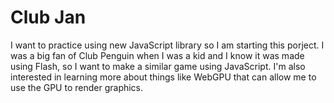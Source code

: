 # Club Jan #

I want to practice using new JavaScript library so I am starting this porject. I was a big fan of Club Penguin when I was a kid and I know it was made using Flash, so I want to make a similar game using JavaScript. I'm also interested in learning more about things like WebGPU that can allow me to use the GPU to render graphics. 